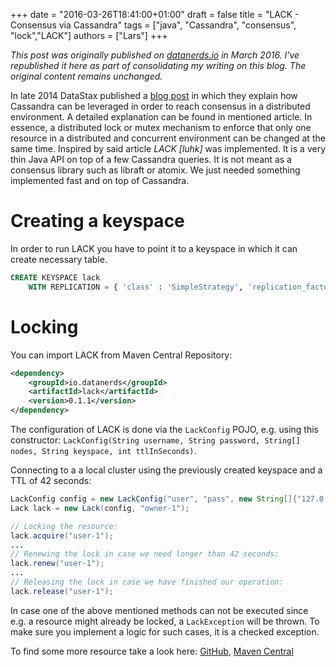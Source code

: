 +++
date = "2016-03-26T18:41:00+01:00"
draft = false
title = "LACK - Consensus via Cassandra"
tags = ["java", "Cassandra", "consensus", "lock","LACK"]
authors = ["Lars"]
+++

*This post was originally published on [datanerds.io](https://web.archive.org/web/20161129100810/http://datanerds.io/post/lack-initial-release/) in March 2016. I've republished it here as part of consolidating my writing on this blog. The original content remains unchanged.*

In late 2014 DataStax published a [blog post](http://www.datastax.com/dev/blog/consensus-on-cassandra) in which they explain how Cassandra can be leveraged in order to reach consensus in a distributed environment. A detailed explanation can be found in mentioned article. In essence, a distributed lock or mutex mechanism to enforce that only one resource in a distributed and concurrent environment can be changed at the same time. Inspired by said article _LACK [luhk]_ was implemented. It is a very thin Java API on top of a few Cassandra queries. It is not meant as a consensus library such as libraft or atomix. We just needed something implemented fast and on top of Cassandra.

# Creating a keyspace
In order to run LACK you have to point it to a keyspace in which it can create necessary table.
```sql
CREATE KEYSPACE lack
    WITH REPLICATION = { 'class' : 'SimpleStrategy', 'replication_factor' : 1 };
```
# Locking
You can import LACK from Maven Central Repository:
```xml
<dependency>
    <groupId>io.datanerds</groupId>
    <artifactId>lack</artifactId>
    <version>0.1.1</version>
</dependency>
```
The configuration of LACK is done via the `LackConfig` POJO, e.g. using this constructor: `LackConfig(String username, String password, String[] nodes, String keyspace, int ttlInSeconds)`.

Connecting to a a local cluster using the previously created keyspace and a TTL of 42 seconds:
```java
LackConfig config = new LackConfig("user", "pass", new String[]{"127.0.0.1"}, "lack", 42);
Lack lack = new Lack(config, "owner-1");

// Locking the resource:
lack.acquire("user-1");
...
// Renewing the lock in case we need longer than 42 seconds:
lack.renew("user-1");
...
// Releasing the lock in case we have finished our operation:
lack.release("user-1");
```

In case one of the above mentioned methods can not be executed since e.g. a resource might already be locked, a `LackException` will be thrown. To make sure you implement a logic for such cases, it is a checked exception.

To find some more resource take a look here: [GitHub](https://github.com/datanerds-io/lack/), [Maven Central](http://search.maven.org/#search%7Cga%7C1%7Cg%3A%22io.datanerds%22%20a%3A%22lack%22)
